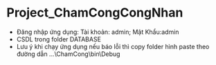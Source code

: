 # Project_ChamCongCongNhan
* Đăng nhập ứng dụng: Tài khoản: admin; Mật Khẩu:admin
* CSDL trong folder DATABASE
* Lưu ý khi chạy ứng dụng nếu báo lỗi thì copy folder hình paste theo đường dẫn ...\ChamCong\bin\Debug
